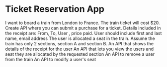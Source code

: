 # Ticket Reservation App

I want to board a train from London to France. The train ticket will cost $20.
Create API where you can submit a purchase for a ticket. Details included in the receipt are:
From, To, User , price paid.
User should include first and last name, email address
The user is allocated a seat in the train. Assume the train has only 2 sections, section A and section B.
An API that shows the details of the receipt for the user
An API that lets you view the users and seat they are allocated by the requested section
An API to remove a user from the train
An API to modify a user's seat
